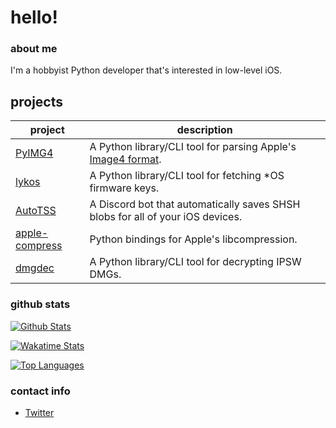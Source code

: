 # hello!

### about me
I'm a hobbyist Python developer that's interested in low-level iOS.

## projects
| project                                                    | description                                                                                                       |
|------------------------------------------------------------|-------------------------------------------------------------------------------------------------------------------|
| [PyIMG4](https://github.com/m1stadev/PyIMG4)               | A Python library/CLI tool for parsing Apple's [Image4 format](https://www.theiphonewiki.com/wiki/IMG4_File_Format). |
| [lykos](https://github.com/m1stadev/lykos)                 | A Python library/CLI tool for fetching *OS firmware keys.                                                         |
| [AutoTSS](https://github.com/m1stadev/AutoTSS)             | A Discord bot that automatically saves SHSH blobs for all of your iOS devices.                                    |
| [apple-compress](https://github.com/m1stadev/apple-compress) | Python bindings for Apple's libcompression.                                                                     |
| [dmgdec](https://github.com/m1stadev/dmgdec)               | A Python library/CLI tool for decrypting IPSW DMGs.                                                               |

### github stats

[![Github Stats](https://github-readme-stats.vercel.app/api?username=m1stadev&show_icons=true&count_private=true&theme=dark)](https://github.com/m1stadev)

[![Wakatime Stats](https://github-readme-stats.vercel.app/api/wakatime?username=m1stadev&theme=dark)](https://github.com/m1stadev)

[![Top Languages](https://github-readme-stats.vercel.app/api/top-langs/?username=m1stadev&layout=compact&langs_count=6&hide=assembly&theme=dark)](https://github.com/m1stadev)

### contact info
- [Twitter](https://m1sta.xyz/twitter)
